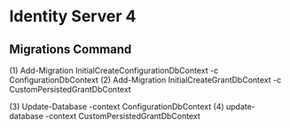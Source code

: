 # Identity Server 4 

## Migrations Command
(1) Add-Migration InitialCreateConfigurationDbContext -c ConfigurationDbContext
(2) Add-Migration InitialCreateGrantDbContext -c CustomPersistedGrantDbContext

(3) Update-Database -context ConfigurationDbContext
(4) update-database -context CustomPersistedGrantDbContext
